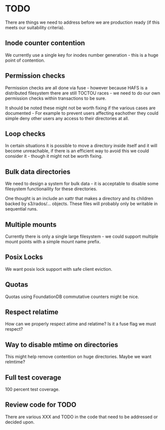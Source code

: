 # TODO

There are things we need to address before we are production ready (if this meets our suitability criteria).

## Inode counter contention

We currently use a single key for inodes number generation - this is a huge point of contention.

## Permission checks

Permission checks are all done via fuse - however because HAFS is a distributed filesystem there
are still TOCTOU races - we need to do our own permission checks within transactions to be sure.

It should be noted these might not be worth fixing if the various cases are documented - For example
to prevent users affecting eachother they could simple deny other users any access to their directories at all.

## Loop checks

In certain situations it is possible to move a directory inside itself and it will become unreachable,
if there is an efficient way to avoid this we could consider it - though it might not be worth fixing.

## Bulk data directories

We need to design a system for bulk data - it is acceptable to disable some filesystem functionaility for these
directories.

One thought is an include an xattr that makes a directory and its children backed by s3/rados/... objects. These
files will probably only be writable in sequential runs.

## Multiple mounts

Currently there is only a single large filesystem - we could support multiple mount points with a simple mount name prefix.

## Posix Locks

We want posix lock support with safe client eviction.

## Quotas

Quotas using FoundationDB commutative counters might be nice.

## Respect relatime

How can we properly respect atime and relatime? Is it a fuse flag we must respect?

## Way to disable mtime on directories

This might help remove contention on huge directories. Maybe we want relmtime?

## Full test coverage

100 percent test coverage.

## Review code for TODO

There are various XXX and TODO in the code that need to be addressed or decided upon.